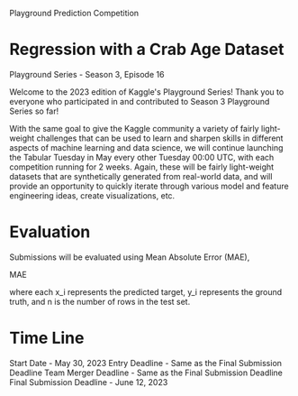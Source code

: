 
 Playground Prediction Competition

# Regression with a Crab Age Dataset
Playground Series - Season 3, Episode 16

Welcome to the 2023 edition of Kaggle's Playground Series!
Thank you to everyone who participated in and contributed to Season 3 Playground Series so far!

With the same goal to give the Kaggle community a variety of fairly light-weight challenges that can be used to learn and sharpen skills in different aspects of machine learning and data science, we will continue launching the Tabular Tuesday in May every other Tuesday 00:00 UTC, with each competition running for 2 weeks. Again, these will be fairly light-weight datasets that are synthetically generated from real-world data, and will provide an opportunity to quickly iterate through various model and feature engineering ideas, create visualizations, etc.

# Evaluation

Submissions will be evaluated using Mean Absolute Error (MAE),

MAE

where each x_i represents the predicted target, y_i represents the ground truth, and n is the number of rows in the test set.

# Time Line

Start Date - May 30, 2023
Entry Deadline - Same as the Final Submission Deadline
Team Merger Deadline - Same as the Final Submission Deadline
Final Submission Deadline - June 12, 2023
